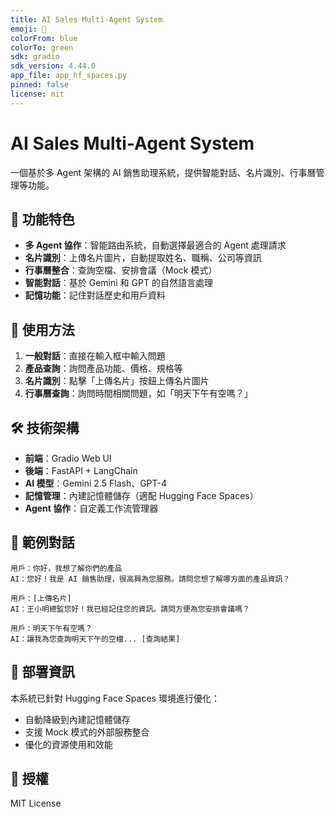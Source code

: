 ```yaml
---
title: AI Sales Multi-Agent System
emoji: 🤖
colorFrom: blue
colorTo: green
sdk: gradio
sdk_version: 4.44.0
app_file: app_hf_spaces.py
pinned: false
license: mit
---
```


# AI Sales Multi-Agent System

一個基於多 Agent 架構的 AI 銷售助理系統，提供智能對話、名片識別、行事曆管理等功能。

## 🚀 功能特色

- **多 Agent 協作**：智能路由系統，自動選擇最適合的 Agent 處理請求
- **名片識別**：上傳名片圖片，自動提取姓名、職稱、公司等資訊
- **行事曆整合**：查詢空檔、安排會議（Mock 模式）
- **智能對話**：基於 Gemini 和 GPT 的自然語言處理
- **記憶功能**：記住對話歷史和用戶資料

## 🎯 使用方法

1. **一般對話**：直接在輸入框中輸入問題
2. **產品查詢**：詢問產品功能、價格、規格等
3. **名片識別**：點擊「上傳名片」按鈕上傳名片圖片
4. **行事曆查詢**：詢問時間相關問題，如「明天下午有空嗎？」

## 🛠️ 技術架構

- **前端**：Gradio Web UI
- **後端**：FastAPI + LangChain
- **AI 模型**：Gemini 2.5 Flash、GPT-4
- **記憶管理**：內建記憶體儲存（適配 Hugging Face Spaces）
- **Agent 協作**：自定義工作流管理器

## 📝 範例對話

```
用戶：你好，我想了解你們的產品
AI：您好！我是 AI 銷售助理，很高興為您服務。請問您想了解哪方面的產品資訊？

用戶：[上傳名片]
AI：王小明總監您好！我已經記住您的資訊。請問方便為您安排會議嗎？

用戶：明天下午有空嗎？
AI：讓我為您查詢明天下午的空檔... [查詢結果]
```

## 🔧 部署資訊

本系統已針對 Hugging Face Spaces 環境進行優化：
- 自動降級到內建記憶體儲存
- 支援 Mock 模式的外部服務整合
- 優化的資源使用和效能

## 📄 授權

MIT License
